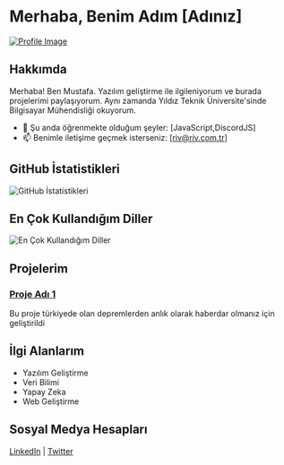 # Merhaba, Benim Adım [Adınız]
[![Profile Image](https://github.com/[pamparushka].png)](https://github.com/[pamparushka])

## Hakkımda

Merhaba! Ben Mustafa. Yazılım geliştirme ile ilgileniyorum ve burada projelerimi paylaşıyorum. Aynı zamanda Yıldız Teknik Üniversite'sinde Bilgisayar Mühendisliği okuyorum.

- 🌱 Şu anda öğrenmekte olduğum şeyler: [JavaScript,DiscordJS]
- 📫 Benimle iletişime geçmek isterseniz: [riv@riv.com.tr]

## GitHub İstatistikleri

![GitHub İstatistikleri](https://github-readme-stats.vercel.app/api?username=[pamparushka]&show_icons=true&theme=radical)

## En Çok Kullandığım Diller

![En Çok Kullandığım Diller](https://github-readme-stats.vercel.app/api/top-langs/?username=[pamparushka]&layout=compact)

## Projelerim

### [Proje Adı 1](https://github.com/[pamparushka]/Deprem-Bot)
Bu proje türkiyede olan depremlerden anlık olarak haberdar olmanız için geliştirildi


## İlgi Alanlarım

- Yazılım Geliştirme
- Veri Bilimi
- Yapay Zeka
- Web Geliştirme

## Sosyal Medya Hesapları

[LinkedIn](https://www.linkedin.com/in/[pamparushka]/) | [Twitter](https://twitter.com/[pamparushka]/)
